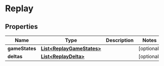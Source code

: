 
# Replay

## Properties
Name | Type | Description | Notes
------------ | ------------- | ------------- | -------------
**gameStates** | [**List&lt;ReplayGameStates&gt;**](ReplayGameStates.md) |  |  [optional]
**deltas** | [**List&lt;ReplayDelta&gt;**](ReplayDelta.md) |  |  [optional]



